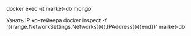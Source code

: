 docker exec -it market-db mongo

Узнать IP контейнера 
docker inspect -f '{{range.NetworkSettings.Networks}}{{.IPAddress}}{{end}}' market-db